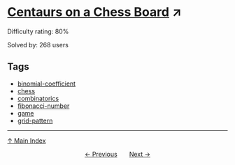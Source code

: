 # [Centaurs on a Chess Board](https://projecteuler.net/problem=554) ↗️

Difficulty rating: 80%

Solved by: 268 users
## Tags

- [binomial-coefficient](../tags/binomial-coefficient.md)
- [chess](../tags/chess.md)
- [combinatorics](../tags/combinatorics.md)
- [fibonacci-number](../tags/fibonacci-number.md)
- [game](../tags/game.md)
- [grid-pattern](../tags/grid-pattern.md)



---

[↑ Main Index](../README.md)


<div align=center><a href='553.md'>← Previous</a> &nbsp;&nbsp; &nbsp;&nbsp;  <a href='555.md'>Next →</a></div>
